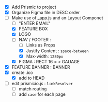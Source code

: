 * [x] Add Prismic to project
* [x] Organize Figma file in DESC order
* [ ] Make use of _app.js and an Layout Componet
    * [ ] "ENTER EMAIL"
    * [x] FEATURE BOX
    * [x] LOGO
    * [ ] NAV / FOOTER :
        * [ ] Links as Props
        * [x] Justify Content : `space-between`
        * [x] Max-width: `1280px`
    * [x] FIGMA : RECT 16  = > GAUAGE 
* [x] FEATURE BANNER : BANNER
* [x] create .ico 
    * [x] add to HEAD
* [ ] edit prismicio.js : `linkResolver` 
    * [ ] match routing
    * [ ] add `case` for each page 
